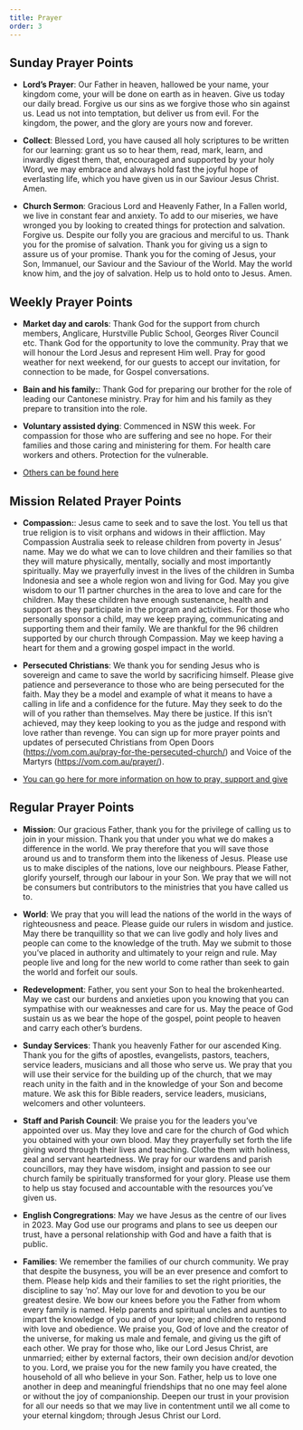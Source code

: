 ```yaml
---
title: Prayer
order: 3
---
```


## Sunday Prayer Points

- **Lord’s Prayer**: Our Father in heaven, hallowed be your name, your kingdom come, your will be done on earth as in heaven. Give us today our daily bread. Forgive us our sins as we forgive those who sin against us. Lead us not into temptation, but deliver us from evil. For the kingdom, the power, and the glory are yours now and forever.

- **Collect**: Blessed Lord, you have caused all holy scriptures to be written for our learning: grant us so to hear them, read, mark, learn, and inwardly digest them, that, encouraged and supported by your holy Word, we may embrace and always hold fast the joyful hope of everlasting life, which you have given us in our Saviour Jesus Christ. Amen.

- **Church Sermon**: Gracious Lord and Heavenly Father, In a Fallen world, we live in constant fear and anxiety. To add to our miseries, we have wronged you by looking to created things for protection and salvation. Forgive us. Despite our folly you are gracious and merciful to us. Thank you for the promise of salvation. Thank you for giving us a sign to assure us of your promise. Thank you for the coming of Jesus, your Son, Immanuel, our Saviour and the Saviour of the World. May the world know him, and the joy of salvation. Help us to hold onto to Jesus. Amen. 


## Weekly Prayer Points

- **Market day and carols**: Thank God for the support from church members, Anglicare, Hurstville Public School, Georges River Council etc. Thank God for the opportunity to love the community. Pray that we will honour the Lord Jesus and represent Him well. Pray for good weather for next weekend, for our guests to accept our invitation, for connection to be made, for Gospel conversations.

- **Bain and his family:**: Thank God for preparing our brother for the role of leading our Cantonese ministry. Pray for him and his family as they prepare to transition into the role. 

- **Voluntary assisted dying**: Commenced in NSW this week. For compassion for those who are suffering and see no hope. For their families and those caring and ministering for them. For health care workers and others. Protection for the vulnerable.  
  
- [Others can be found here](https://stgeorgeshurstville.org.au/prayer)




## Mission Related Prayer Points
- **Compassion:**: Jesus came to seek and to save the lost. You tell us that true religion is to visit orphans and widows in their affliction. May Compassion Australia seek to release children from poverty in Jesus’ name. May we do what we can to love children and their families so that they will mature physically, mentally, socially and most importantly spiritually. May we prayerfully invest in the lives of the children in Sumba Indonesia and see a whole region won and living for God. May you give wisdom to our 11 partner churches in the area to love and care for the children. May these children have enough sustenance, health and support as they participate in the program and activities. For those who personally sponsor a child, may we keep praying, communicating and supporting them and their family. We are thankful for the 96 children supported by our church through Compassion. May we keep having a heart for them and a growing gospel impact in the world.  

- **Persecuted Christians**: We thank you for sending Jesus who is sovereign and came to save the world by sacrificing himself. Please give patience and perseverance to those who are being persecuted for the faith. May they be a model and example of what it means to have a calling in life and a confidence for the future. May they seek to do the will of you rather than themselves. May there be justice. If this isn’t achieved, may they keep looking to you as the judge and respond with love rather than revenge. You can sign up for more prayer points and updates of persecuted Christians from Open Doors (https://vom.com.au/pray-for-the-persecuted-church/) and Voice of the Martyrs (https://vom.com.au/prayer/). 

- [You can go here for more information on how to pray, support and give](https://stgeorgeshurstville.org.au/mission-partners)





## Regular Prayer Points
- **Mission**: Our gracious Father, thank you for the privilege of calling us to join in your mission. Thank you that under you what we do makes a difference in the world. We pray therefore that you will save those around us and to transform them into the likeness of Jesus. Please use us to make disciples of the nations, love our neighbours. Please Father, glorify yourself, through our labour in your Son. We pray that we will not be consumers but contributors to the ministries that you have called us to. 


- **World**: We pray that you will lead the nations of the world in the ways of righteousness and peace. Please guide our rulers in wisdom and justice. May there be tranquillity so that we can live godly and holy lives and people can come to the knowledge of the truth. May we submit to those you’ve placed in authority and ultimately to your reign and rule. May people live and long for the new world to come rather than seek to gain the world and forfeit our souls. 
  
- **Redevelopment**: Father, you sent your Son to heal the brokenhearted. May we cast our burdens and anxieties upon you knowing that you can sympathise with our weaknesses and care for us. May the peace of God sustain us as we bear the hope of the gospel, point people to heaven and carry each other’s burdens.
  
- **Sunday Services**: Thank you heavenly Father for our ascended King. Thank you for the gifts of apostles, evangelists, pastors, teachers, service leaders, musicians and all those who serve us. We pray that you will use their service for the building up of the church, that we may reach unity in the faith and in the knowledge of your Son and become mature. We ask this for Bible readers, service leaders, musicians, welcomers and other volunteers. 
  
- **Staff and Parish Council**: We praise you for the leaders you’ve appointed over us. May they love and care for the church of God which you obtained with your own blood. May they prayerfully set forth the life giving word through their lives and teaching. Clothe them with holiness, zeal and servant heartedness. We pray for our wardens and parish councillors, may they have wisdom, insight and passion to see our church family be spiritually transformed for your glory. Please use them to help us stay focused and accountable with the resources you’ve given us.
  
- **English Congregrations**: May we have Jesus as the centre of our lives in 2023. May God use our programs and plans to see us deepen our trust, have a personal relationship with God and have a faith that is public. 
  
- **Families**: We remember the families of our church community. We pray that despite the busyness, you will be an ever presence and comfort to them. Please help kids and their families to set the right priorities, the discipline to say ‘no’. May our love for and devotion to you be our greatest desire. We bow our knees before you the Father from whom every family is named. Help parents and spiritual uncles and aunties to impart the knowledge of you and of your love; and children to respond with love and obedience. We praise you, God of love and the creator of the universe, for making us male and female, and giving us the gift of each other. We pray for those who, like our Lord Jesus Christ, are unmarried; either by external factors, their own decision and/or devotion to you. Lord, we praise you for the new family you have created, the household of all who believe in your Son. Father, help us to love one another in deep and meaningful friendships that no one may feel alone or without the joy of companionship. Deepen our trust in your provision for all our needs so that we may live in contentment until we all come to your eternal kingdom; through Jesus Christ our Lord. 


